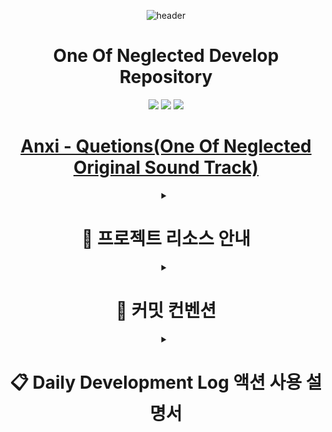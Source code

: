 <div align="center">

![header](https://capsule-render.vercel.app/api?type=waving&height=300&color=gradient&text=One%20Of%20Neglected)

<h1>One Of Neglected Develop Repository</h1>
<p align="center">
  <img src="https://img.shields.io/badge/Unity-000000?style=for-the-badge&logo=unity&logoColor=white"/>
  <img src="https://img.shields.io/badge/Team_Project-FF4154?style=for-the-badge&logo=git&logoColor=white"/>
  <img src="https://img.shields.io/badge/Game_Development-4B32C3?style=for-the-badge&logo=gamemaker&logoColor=white"/>
</p>

# [Anxi - Quetions(One Of Neglected Original Sound Track)](https://soundcloud.com/musicbyanxi/anxi-questions/s-bjkkxGDTL1S?si=8ab28d0af9f74fae8e85c0e5828ef7f3&utm_source=clipboard&utm_medium=text&utm_campaign=social_sharing)

<details>
<summary><h1>📁 프로젝트 리소스 안내</h1></summary>
<div align="center">

### 🎮 게임 기획서

&nbsp;&nbsp;&nbsp;• \_Game_Designer_Info 폴더에서 기획서 관련 자료를 확인할 수 있습니다.<br>

### 🗂️ 에셋 관리

&nbsp;&nbsp;&nbsp;• 모든 에셋은 Import 후 Resources 폴더로 경로를 이동해주세요.<br>
&nbsp;&nbsp;&nbsp;• 에셋 이동 시 참조 경로가 깨지지 않도록 주의해주세요.<br>

</div>
</details>

<details>
<summary><h1>💬 커밋 컨벤션</h1></summary>
<div align="center">

#### 📝 커밋 메시지 구조

━━━━━━━━━━━━━━━━━━━━━━

#### • 기본 구조

[Type] 커밋 제목
<br></br>
[Body]

커밋 내용 상세 설명

&nbsp;- 첫 번째 변경 사항

&nbsp;- 두 번째 변경 사항
<br></br>
[Todo]

할일 목록 상세 설명

&nbsp; @todo 카테고리

&nbsp;- 실제 태스크
&nbsp;- (issue) 이슈를 발행할 태스크

<br></br>
[Footer]

이슈 번호 참조

&nbsp;- Closes/Fixes #123 (해당 이슈가 자동으로 종료됨)

&nbsp;- Related to #124, #125 (관련 이슈 링크만 걸림, 종료되지 않음)
<br></br>
━━━━━━━━━━━━━━━━━━━━━━

#### • 커밋 타입 종류

| 타입             | 설명                                              |
| ---------------- | ------------------------------------------------- |
| feat             | 새로운 기능 추가                                  |
| fix              | 버그 수정                                         |
| docs             | 문서 수정                                         |
| style            | 코드 포맷팅, 세미콜론 누락, 코드 변경이 없는 경우 |
| refactor         | 코드 리팩토링                                     |
| test             | 테스트 코드 추가                                  |
| chore            | 빌드 업무 수정, 패키지 매니저 수정 (잡일)         |
| design           | UI/UX 디자인 변경                                 |
| comment          | 필요한 주석 추가 및 변경                          |
| rename           | 파일 혹은 폴더명을 수정하거나 옮기는 작업         |
| remove           | 파일을 삭제하는 작업                              |
| !BREAKING CHANGE | 커다란 API 변경                                   |
| !HOTFIX          | 급하게 치명적인 버그를 고치는 경우                |

━━━━━━━━━━━━━━━━━━━━━━

<div align="center">

### • 커밋 메시지 예시

[feat]
실시간 채팅 시스템 구현
<br></br>
[Body]

&nbsp;- 1:1 채팅방 생성 및 관리 기능

&nbsp;- 이모티콘 시스템 통합

&nbsp;- 채팅 히스토리 저장 구현

&nbsp;- 실시간 메시지 알림 기능
<br></br>
[Todo]

&nbsp;- (issue) 채팅 메시지 암호화 기능 추가

&nbsp;- (issue) 이모티콘 크기 최적화 작업

&nbsp;- 채팅 히스토리 백업 시스템 구현

&nbsp;- 오프라인 메시지 처리 로직 개선

&nbsp;- 채팅방 최대 인원 제한 기능 추가
<br></br>
[Footer]

Closes #128

&nbsp;Related to #125, #126

</div>

━━━━━━━━━━━━━━━━━━━━━━

</div>
</details>

<details>
<summary><h1>📋 Daily Development Log 액션 사용 설명서</h1></summary>
<div align="center">

## 📌 개요

이 GitHub 액션은 커밋 메시지를 기반으로 일일 개발 로그를 자동으로 생성하고 관리합니다. 브랜치별 작업 내역과 TODO 항목을 체계적으로 관리할 수 있습니다.

## 🔧 주요 기능

### ✨ 일일 개발 로그 자동 생성

&nbsp;&nbsp;&nbsp;• 당일 날짜의 개발 로그 이슈 자동 생성<br>
&nbsp;&nbsp;&nbsp;• 브랜치별 커밋 내역 정리<br>
&nbsp;&nbsp;&nbsp;• TODO 항목 관리<br>

### 🌿 브랜치 관리

&nbsp;&nbsp;&nbsp;• 브랜치별 커밋 히스토리 누적<br>
&nbsp;&nbsp;&nbsp;• 커밋 상세 정보 (시간, 작성자, 타입) 표시<br>
&nbsp;&nbsp;&nbsp;• 관련 이슈 연결<br>

### 📝 TODO 관리

&nbsp;&nbsp;&nbsp;• 체크박스 형식의 TODO 항목 관리<br>
&nbsp;&nbsp;&nbsp;• 이전 날짜의 미완료 TODO 자동 이전<br>
&nbsp;&nbsp;&nbsp;• TODO 상태 (완료/미완료) 보존<br>
&nbsp;&nbsp;&nbsp;• 중복 TODO 처리<br>
&nbsp;&nbsp;&nbsp;• @카테고리 문법으로 TODO 항목 분류<br>
&nbsp;&nbsp;&nbsp;• 대소문자 구분 없는 카테고리 처리<br>
&nbsp;&nbsp;&nbsp;• 미분류 항목을 위한 General 카테고리 자동 생성<br>
&nbsp;&nbsp;&nbsp;• 카테고리별 완료/전체 통계 자동 생성 (예: Combat (2/5))<br>
&nbsp;&nbsp;&nbsp;• (issue) 접두사로 할일 항목 자동 이슈화<br>

### 💫 카테고리 기능 사용법

```markdown
[Todo]
@Combat

- 몬스터 전투 시스템 구현
- 플레이어 공격 패턴 추가
- (issue) 보스 AI 패턴 최적화 필요

@UI

- 전투 UI 레이아웃 디자인
- 데미지 표시 효과 구현

@Sound

- 전투 효과음 추가
- BGM 전환 시스템 구현

- 버그 수정 및 테스트 (자동으로 General 카테고리로 분류)
```

### 📑 카테고리 표시 형식

```markdown
<details>
<summary>📑 General (0/1)</summary>
- [ ] 버그 수정 및 테스트
</details>

<details>
<summary>📑 Combat (1/3)</summary>
- [ ] 몬스터 전투 시스템 구현
- [x] 플레이어 공격 패턴 추가
- [ ] #123 (자동 생성된 보스 AI 이슈)
</details>

<details>
<summary>📑 UI (0/2)</summary>
- [ ] 전투 UI 레이아웃 디자인
- [ ] 데미지 표시 효과 구현
</details>
```

### ✨ 카테고리 기능 특징

&nbsp;&nbsp;&nbsp;• `@카테고리명`으로 새 카테고리 생성 또는 전환<br>
&nbsp;&nbsp;&nbsp;• 대소문자 구분 없이 동일 카테고리로 처리 (@COMBAT = @Combat)<br>
&nbsp;&nbsp;&nbsp;• 원본 카테고리의 대소문자는 표시에서 유지<br>
&nbsp;&nbsp;&nbsp;• 카테고리 없는 항목은 자동으로 General에 포함<br>
&nbsp;&nbsp;&nbsp;• 카테고리별로 접었다 펼 수 있는 details 태그로 정리<br>
&nbsp;&nbsp;&nbsp;• 각 카테고리의 진행 상황이 (완료/전체) 형식으로 표시<br>
&nbsp;&nbsp;&nbsp;• `(issue)` 접두사가 붙은 항목은 자동으로 이슈로 생성되고 번호로 대체<br>

## ⚙️ 환경 설정

`.github/workflows/create-issue-from-commit.yml` 파일에서 다음 설정을 변경할 수 있습니다:

```yaml
env:
  TIMEZONE: "Asia/Seoul" # 타임존 설정
  ISSUE_PREFIX: "📅" # 이슈 제목 접두사
  ISSUE_LABEL: "daily-log" # 기본 라벨
  EXCLUDED_COMMITS: "^(chore|docs|style):" # 제외할 커밋 타입
```

## 📋 자동 생성되는 이슈 형식

```markdown
# 📅 Daily Development Log (YYYY-MM-DD) - Repository Name

<div align="center">

## 📊 Branch Summary

</div>

<details>
<summary><h3>✨ Branch Name</h3></summary>
커밋 상세 내용
</details>

<div align="center">

## 📝 Todo

</div>

- [ ] TODO 항목 1
- [x] TODO 항목 2 (완료됨)
```

## ⚠️ 주의사항

&nbsp;&nbsp;&nbsp;1. 커밋 메시지 형식을 정확히 지켜주세요.<br>
&nbsp;&nbsp;&nbsp;2. TODO 항목은 `-`로 시작해야 합니다.<br>
&nbsp;&nbsp;&nbsp;3. 이전 날짜의 이슈는 자동으로 닫힙니다.<br>

</div>
</details>
